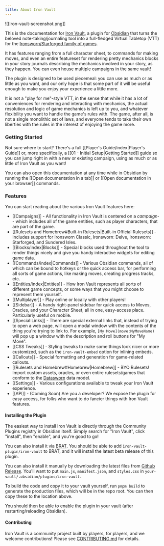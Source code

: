 ```yaml
---
title: About Iron Vault
---
```

![[iron-vault-screenshot.png]]

This is the documentation for [Iron Vault](https://github.com/iron-vault-plugin/iron-vault), a plugin for [Obsidian](https://obsidian.md) that turns the beloved note-taking/journaling tool into a full-fledged Virtual Tabletop (VTT) for the [Ironsworn/Starforged family of games](https://ironswornrpg.com).

It has features ranging from a full character sheet, to commands for making moves, and even an entire featureset for rendering pretty mechanics blocks in your story journals describing the mechanics involved in your story, as they happen. You can even house multiple campaigns in the same vault!

The plugin is designed to be used piecemeal: you can use as much or as little as you want, and our only hope is that some part of it will be useful enough to make you enjoy your experience a little more.

It is not a "play for me"-style VTT, in the sense that while it has a lot of conveniences for rendering and interacting with mechanics, the actual resolution and logic of game mechanics is left up to you, and whatever flexibility you want to handle the game's rules with. The game, after all, is not a single monolithic set of laws, and everyone tends to take their own liberties with the rules in the interest of enjoying the game more.

### Getting Started

Not sure where to start? There's a full [[Player's Guide/index|Player's Guide]] or, more specifically, a [[01 - Initial Setup|Getting Started]] guide so you can jump right in with a new or existing campaign, using as much or as little of Iron Vault as you want!

You can also open this documentation at any time while in Obsidian by running the [[Open documentation in a tab]] or [[Open documentation in your browser]] commands.

### Features

You can start reading about the various Iron Vault features here:

* [[Campaigns]] - All functionality in Iron Vault is centered on a *campaign*-- which includes all of the game entities, such as player characters, that are part of the game.
* [[Rulesets and Homebrew#Built-in Rulesets|Built-in Official Rulesets]] - Includes support for Ironsworn Classic, Ironsworn: Delve, Ironsworn: Starforged, and Sundered Isles.
* [[Blocks/index|Blocks]] - Special blocks used throughout the tool to render things nicely and give you handy interactive widgets for editing game data.
* [[Commands/index|Commands]] - Various Obsidian commands, all of which can be bound to hotkeys or the quick access bar, for performing all sorts of game actions, like making moves, creating progress tracks, etc.
* [[Entities/index|Entities]] - How Iron Vault represents all sorts of different game concepts, or some ways that you might choose to represent them yourself.
* [[Multiplayer]] - Play online or locally with other players!
* [[Sidebar]] - A handy right-panel sidebar for quick access to Moves, Oracles, and your Character Sheet, all in one, easy-access place. Particularly useful on mobile.
* [[Special Links]] - There are special external links that, instead of trying to open a web page, will open a modal window with the contents of the thing you're trying to link to. For example, `[My Move](move:MyMoveName)` will pop up a window with the description and roll buttons for "My Move".
* [[CSS Tweaks]] - Styling tweaks to make some things look nicer or more customized, such as the `iron-vault-embed` option for inlining embeds.
* [[Callouts]] - Special formatting and generation for game-related callouts.
* [[Rulesets and Homebrew#Homebrew|Homebrew]] - BYO Rulesets! Import custom assets, oracles, or even entire rulesets/games that conform to the [Datasworn](https://github.com/rsek/datasworn) data model.
* [[Settings]] - Various configurations available to tweak your Iron Vault experience.
* [[API]] - (Coming Soon) Are you a developer? We expose the plugin for easy access, for folks who want to do fancier things with Iron Vault features.

#### Installing the Plugin

The easiest way to install Iron Vault is directly through the Community Plugins registry in Obsidian itself. Simply search for "Iron Vault", click "install", then "enable", and you're good to go!

You can also install it via [BRAT](https://tfthacker.com/brat-plugins). You should be able to add `iron-vault-plugin/iron-vault` to BRAT, and it will install the latest beta release of this plugin.

You can also install it manually by downloading the latest files from [Github Release](https://github.com/iron-vault-plugin/iron-vault/releases/latest). You'll want to put `main.js`, `manifest.json`, and `styles.css` in `your-vault/.obsidian/plugins/iron-vault`.

To build the code and copy it to your vault yourself, run `pnpm build` to generate the production files, which will be in the repo root. You can then copy these to the location above.

You should then be able to enable the plugin in your vault (after restarting/reloading Obsidian).

#### Contributing

Iron Vault is a community project built by players, for players, and we welcome contributions! Please see [CONTRIBUTING.md](https://github.com/iron-vault-plugin/iron-vault/blob/main/README.md) for details.
